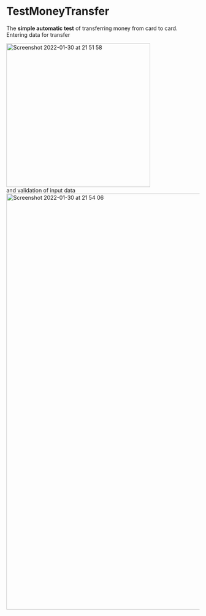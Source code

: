 # TestMoneyTransfer
The **simple automatic test** of transferring money from card to card.
Entering data for transfer<br>

<img width="375" alt="Screenshot 2022-01-30 at 21 51 58" src="https://user-images.githubusercontent.com/97693808/151715221-a2a6c077-ac4c-4545-9097-78e4f4040bd6.png"><br>
and validation of input data<br>
<img width="1086" alt="Screenshot 2022-01-30 at 21 54 06" src="https://user-images.githubusercontent.com/97693808/151715284-f176e2db-c8e3-4f8d-a53f-660670361fc0.png"><br>
